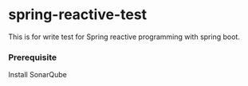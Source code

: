 # spring-reactive-test
This is for write test for Spring reactive programming with spring boot. 

### Prerequisite

Install SonarQube 
